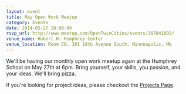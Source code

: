 ```yaml
---
layout: event 
title: May Open Work Meetup
category: Events
date: 2014-05-27 18:00:00
rsvp_url: http://www.meetup.com/OpenTwinCities/events/167841092/ 
venue_name: Hubert H. Humphrey Center 
venue_location: Room 50, 301 19th Avenue South, Minneapolis, MN 
---
```


We'll be having our monthly open work meetup again at the Humphrey School on
May 27th at 6pm. Bring yourself, your skills, you passion, and your ideas.
We'll bring pizza.

If you're looking for project ideas, please checkout the
[Projects Page](/projects).
